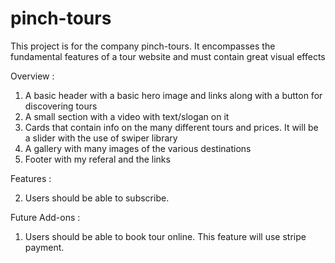 # pinch-tours
This project is for the company pinch-tours.
It encompasses the fundamental features of a tour website and must contain great visual effects

Overview : 
1. A basic header with a basic hero image and links along with a button for discovering tours
2. A small section with a video with text/slogan on it 
3. Cards that contain info on the many different tours and prices. It will be a slider with the use of swiper library
4. A gallery with many images of the various destinations
5. Footer with my referal and the links

Features :

2. Users should be able to subscribe.

Future Add-ons :
1. Users should be able to book tour online. This feature will use stripe payment.

